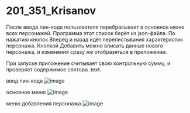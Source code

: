 # 201_351_Krisanov

После ввода пин-кода пользователя перебрасывает в основное меню всех персонажей. Программа этот список берёт из json-файла.
По нажатию кнопок Вперёд и назад идёт перелистывания характеристик персонажа.
Кнопкой Добавить можно вписать данные нового персонажа, и изменения сразу же отобразяться в приложении.

При запуске приложение считывает свою контрольную сумму, и проверяет содержимое сектора .text.

ввод пин-кода
![image](https://github.com/PIRATtt/201_351_Krisanov/assets/77304210/81203942-140a-406a-a888-ba32608b5bea)

основное меню
![image](https://github.com/PIRATtt/201_351_Krisanov/assets/77304210/6c218536-b08d-4126-a840-e8cd00d58ba4)

меню добавления персонажа
![image](https://github.com/PIRATtt/201_351_Krisanov/assets/77304210/465ae731-98a0-461f-b25a-9c6c84cf0934)
